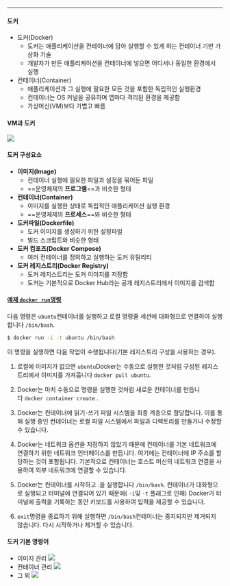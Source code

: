 
---
#### 도커
- 도커(Docker) 
	- 도커는 애플리케이션을 컨테이너에 담아 실행할 수 있게 하는 컨테이너 기반 가상화 기술 
	- 개발자가 만든 애플리케이션을 컨테이너에 넣으면 어디서나 동일한 환경에서 실행 
- 컨테이너(Container) 
	- 애플리케이션과 그 실행에 필요한 모든 것을 포함한 독립적인 실행환경 
	- 컨테이너는 OS 커널을 공유하며 앱마다 격리된 환경을 제공함 
	- 가상머신(VM)보다 가볍고 빠름
#### VM과 도커
![](../../../../image/Pasted%20image%2020250113120838.png)
#### 도커 구성요소
- **이미지(Image)** 
	- 컨테이너 실행에 필요한 파일과 설정을 묶어둔 파일 
	- ==운영체제의 **프로그램**==과 비슷한 형태 
- **컨테이너(Container)** 
	- 이미지를 실행한 상태로 독립적인 애플리케이션 실행 환경 
	- ==운영체제의 **프로세스**==와 비슷한 형태 
- **도커파일(Dockerfile)** 
	- 도커 이미지를 생성하기 위한 설정파일 
	- 빌드 스크립트와 비슷한 형태 
- **도커 컴포즈(Docker Compose)** 
	- 여러 컨테이너를 정의하고 실행하는 도커 유틸리티 
- **도커 레지스트리(Docker Registry)** 
	- 도커 레지스트리는 도커 이미지를 저장함 
	- 도커는 기본적으로 Docker Hub라는 공개 레지스트리에서 이미지를 검색함
#### [예제 `docker run`명령](https://docs.docker.com/get-started/docker-overview/#example-docker-run-command)

다음 명령은 `ubuntu`컨테이너를 실행하고 로컬 명령줄 세션에 대화형으로 연결하여 실행합니다 `/bin/bash`.

```bash
$ docker run -i -t ubuntu /bin/bash
```

이 명령을 실행하면 다음 작업이 수행됩니다(기본 레지스트리 구성을 사용하는 경우).

1. 로컬에 이미지가 없으면 `ubuntu`Docker는 수동으로 실행한 것처럼 구성된 레지스트리에서 이미지를 가져옵니다 `docker pull ubuntu`.
    
2. Docker는 마치 수동으로 명령을 실행한 것처럼 새로운 컨테이너를 만듭니다 `docker container create` .
    
3. Docker는 컨테이너에 읽기-쓰기 파일 시스템을 최종 계층으로 할당합니다. 이를 통해 실행 중인 컨테이너는 로컬 파일 시스템에서 파일과 디렉토리를 만들거나 수정할 수 있습니다.
    
4. Docker는 네트워크 옵션을 지정하지 않았기 때문에 컨테이너를 기본 네트워크에 연결하기 위한 네트워크 인터페이스를 만듭니다. 여기에는 컨테이너에 IP 주소를 할당하는 것이 포함됩니다. 기본적으로 컨테이너는 호스트 머신의 네트워크 연결을 사용하여 외부 네트워크에 연결할 수 있습니다.
    
5. Docker는 컨테이너를 시작하고 .을 실행합니다 `/bin/bash`. 컨테이너가 대화형으로 실행되고 터미널에 연결되어 있기 때문에( `-i`및 `-t` 플래그로 인해) Docker가 터미널에 출력을 기록하는 동안 키보드를 사용하여 입력을 제공할 수 있습니다.
    
6. `exit`명령을 종료하기 위해 실행하면 `/bin/bash`컨테이너는 중지되지만 제거되지 않습니다. 다시 시작하거나 제거할 수 있습니다.

#### 도커 기본 명령어
- 이미지 관리
![](../../../../image/Pasted%20image%2020250113123251.png)
- 컨테이너 관리
![](../../../../image/Pasted%20image%2020250113123320.png)
- 그 외
![](../../../../image/Pasted%20image%2020250113123400.png)
 